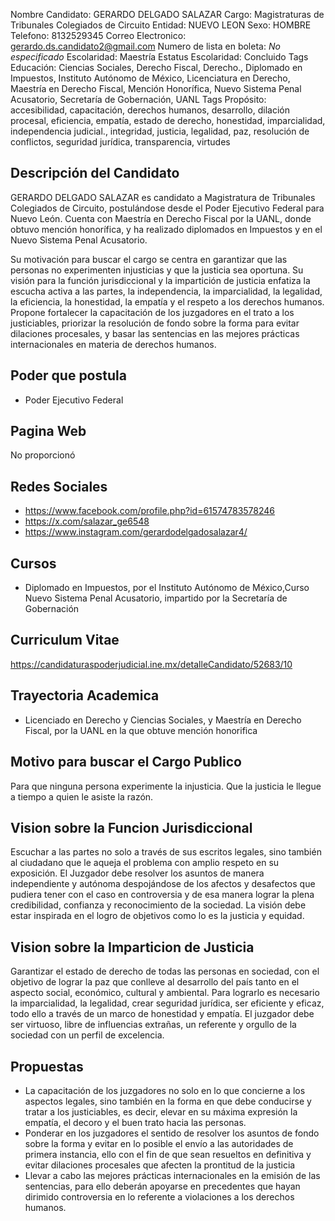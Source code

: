 Nombre Candidato: GERARDO DELGADO SALAZAR
Cargo: Magistraturas de Tribunales Colegiados de Circuito
Entidad: NUEVO LEON
Sexo: HOMBRE
Telefono: 8132529345
Correo Electronico: gerardo.ds.candidato2@gmail.com
Numero de lista en boleta: *No especificado*
Escolaridad: Maestría
Estatus Escolaridad: Concluido
Tags Educación: Ciencias Sociales, Derecho Fiscal, Derecho., Diplomado en Impuestos, Instituto Autónomo de México, Licenciatura en Derecho, Maestría en Derecho Fiscal, Mención Honorífica, Nuevo Sistema Penal Acusatorio, Secretaría de Gobernación, UANL
Tags Propósito: accesibilidad, capacitación, derechos humanos, desarrollo, dilación procesal, eficiencia, empatía, estado de derecho, honestidad, imparcialidad, independencia judicial., integridad, justicia, legalidad, paz, resolución de conflictos, seguridad jurídica, transparencia, virtudes


## Descripción del Candidato 

GERARDO DELGADO SALAZAR es candidato a Magistratura de Tribunales Colegiados de Circuito, postulándose desde el Poder Ejecutivo Federal para Nuevo León. Cuenta con Maestría en Derecho Fiscal por la UANL, donde obtuvo mención honorífica, y ha realizado diplomados en Impuestos y en el Nuevo Sistema Penal Acusatorio.

Su motivación para buscar el cargo se centra en garantizar que las personas no experimenten injusticias y que la justicia sea oportuna. Su visión para la función jurisdiccional y la impartición de justicia enfatiza la escucha activa a las partes, la independencia, la imparcialidad, la legalidad, la eficiencia, la honestidad, la empatía y el respeto a los derechos humanos. Propone fortalecer la capacitación de los juzgadores en el trato a los justiciables, priorizar la resolución de fondo sobre la forma para evitar dilaciones procesales, y basar las sentencias en las mejores prácticas internacionales en materia de derechos humanos.


## Poder que postula

- Poder Ejecutivo Federal


## Pagina Web

No proporcionó


## Redes Sociales

- https://www.facebook.com/profile.php?id=61574783578246
- https://x.com/salazar_ge6548
- https://www.instagram.com/gerardodelgadosalazar4/


## Cursos

- Diplomado en Impuestos, por el Instituto Autónomo de México,Curso Nuevo Sistema Penal Acusatorio, impartido por la Secretaría de Gobernación


## Curriculum Vitae

https://candidaturaspoderjudicial.ine.mx/detalleCandidato/52683/10


## Trayectoria Academica

- Licenciado en Derecho y Ciencias Sociales, y Maestría en Derecho Fiscal, por la UANL en la que obtuve mención honorifica


## Motivo para buscar el Cargo Publico

Para que ninguna persona experimente la injusticia. Que la justicia le llegue a tiempo a quien le asiste la razón.


## Vision sobre la Funcion Jurisdiccional

Escuchar a las partes no solo a través de sus escritos legales, sino también al ciudadano que le aqueja el problema con amplio respeto en su exposición. El Juzgador debe resolver los asuntos de manera independiente y autónoma despojándose de los afectos y desafectos que pudiera tener con el caso en controversia y de esa manera lograr la plena credibilidad, confianza y reconocimiento de la sociedad. La visión debe estar inspirada en el logro de objetivos como lo es la justicia y equidad.


## Vision sobre la Imparticion de Justicia

Garantizar el estado de derecho de todas las personas en sociedad, con el objetivo de lograr la paz que conlleve al desarrollo del país tanto en el aspecto social, económico, cultural y ambiental. Para lograrlo es necesario la imparcialidad, la legalidad, crear seguridad jurídica, ser eficiente y eficaz, todo ello a través de un marco de honestidad y empatía. El juzgador debe ser virtuoso, libre de influencias extrañas, un referente y orgullo de la sociedad con un perfil de excelencia.


## Propuestas

- La capacitación de los juzgadores no solo en lo que concierne a los aspectos legales, sino también en la forma en que debe conducirse y tratar a los justiciables, es decir, elevar en su máxima expresión la empatía, el decoro y el buen trato hacia las personas.
- Ponderar en los juzgadores el sentido de resolver los asuntos de fondo sobre la forma y evitar en lo posible el envío a las autoridades de primera instancia, ello con el fin de que sean resueltos en definitiva y evitar dilaciones procesales que afecten la prontitud de la justicia
- Llevar a cabo las mejores prácticas internacionales en la emisión de las sentencias, para ello deberán apoyarse en precedentes que hayan dirimido controversia en lo referente a violaciones a los derechos humanos.

